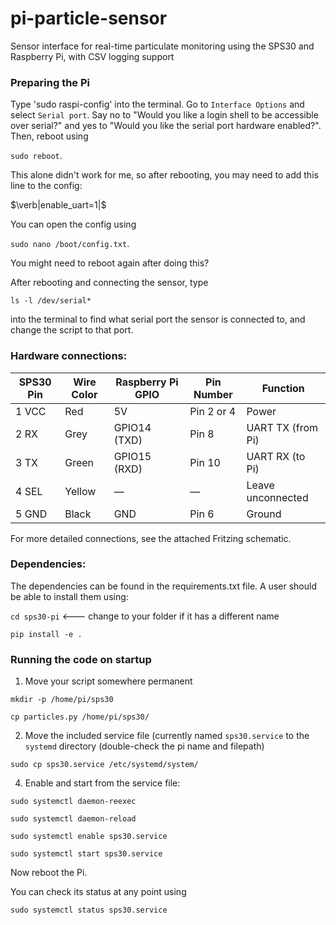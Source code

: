 # pi-particle-sensor
Sensor interface for real-time particulate monitoring using the SPS30 and Raspberry Pi, with CSV logging support

### Preparing the Pi
Type  'sudo raspi-config' into the terminal. Go to $\texttt{Interface Options}$ and select $\texttt{Serial port}$. Say no to "Would you like a login shell to be accessible over serial?" and yes to "Would you like the serial port hardware enabled?". Then, reboot using 

$\texttt{sudo reboot}$. 

This alone didn't work for me, so after rebooting, you may need to add this line to the config: 

$\verb|enable_uart=1|$

You can open the config using 

$\texttt{sudo nano /boot/config.txt}$. 

You might need to reboot again after doing this? 

After rebooting and connecting the sensor, type 

$\texttt{ls -l /dev/serial*}$ 

into the terminal to find what serial port the sensor is connected to, and change the script to that port.

### Hardware connections:

| SPS30 Pin | Wire Color | Raspberry Pi GPIO | Pin Number | Function             |
|-----------|------------|-------------------|-------------|---------------------|
| 1 VCC     | Red        | 5V                | Pin 2 or 4  | Power               |
| 2 RX      | Grey       | GPIO14 (TXD)      | Pin 8       | UART TX (from Pi)   |
| 3 TX      | Green      | GPIO15 (RXD)      | Pin 10      | UART RX (to Pi)     |
| 4 SEL     | Yellow     | —                 | —           | Leave unconnected   |
| 5 GND     | Black      | GND               | Pin 6       | Ground              |

For more detailed connections, see the attached Fritzing schematic.


### Dependencies:
The dependencies can be found in the requirements.txt file. A user should be able to install them using:

$\texttt{cd sps30-pi}$ <--- change to your folder if it has a different name

$\texttt{pip install -e .}$


### Running the code on startup
1) Move your script somewhere permanent

$\texttt{mkdir -p /home/pi/sps30}$

$\texttt{cp particles.py /home/pi/sps30/}$

2) Move the included service file (currently named $\texttt{sps30.service}$ to the $\texttt{systemd}$ directory (double-check the pi name and filepath)
   
$\texttt{sudo cp sps30.service /etc/systemd/system/}$

4) Enable and start from the service file:

$\texttt{sudo systemctl daemon-reexec}$

$\texttt{sudo systemctl daemon-reload}$

$\texttt{sudo systemctl enable sps30.service}$

$\texttt{sudo systemctl start sps30.service}$

Now reboot the Pi.

You can check its status at any point using

$\texttt{sudo systemctl status sps30.service}$
